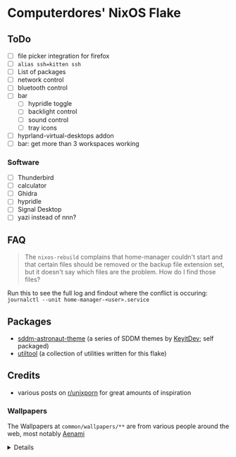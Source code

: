 # Computerdores' NixOS Flake
## ToDo
- [ ] file picker integration for firefox
- [ ] `alias ssh=kitten ssh`
- [ ] List of packages
- [ ] network control
- [ ] bluetooth control
- [ ] bar
  - [ ] hypridle toggle
  - [ ] backlight control
  - [ ] sound control
  - [ ] tray icons
- [ ] hyprland-virtual-desktops addon
- [ ] bar: get more than 3 workspaces working

### Software
- [ ] Thunderbird
- [ ] calculator
- [ ] Ghidra
- [ ] hypridle
- [ ] Signal Desktop
- [ ] yazi instead of nnn?

## FAQ
> The `nixos-rebuild` complains that home-manager couldn't start and that certain files should be removed or the backup file extension set, but it doesn't say which files are the problem. How do I find those files?

Run this to see the full log and findout where the conflict is occuring:
`journalctl --unit home-manager-<user>.service`

## Packages
- [sddm-astronaut-theme](https://github.com/Keyitdev/sddm-astronaut-theme) (a series of SDDM themes by [KeyitDev](https://github.com/Keyitdev); self packaged)
- [utiltool](https://github.com/Computerdores/utiltool) (a collection of utilities written for this flake)

## Credits
- various posts on [r/unixporn](https://www.reddit.com/r/unixporn/) for great amounts of inspiration

### Wallpapers
The Wallpapers at `common/wallpapers/**` are from various people around the web, most notably [Aenami](https://www.artstation.com/aenamiart)
<details>

|               Path               |                                   Artist                                   |
|----------------------------------|----------------------------------------------------------------------------|
| `aenami/*`                       | [Aenami](https://www.artstation.com/aenamiart)                             |
| `abandoned_satellite_dishes.jpg` | [Isaac Yeram Kim](https://www.artstation.com/isaacyeramkim)                |
| `escaping_the_well.jpg`          | N/A                                                                        |
| `fedex_cargo_ship.jpg`           | [Plumm](https://www.humanart.cz/portfolio/Plumm)                           |
| `ghost_in_the_shell.jpg`         | N/A                                                                        |
| `the_neon_shallows.png`          | [Leiko](https://www.deviantart.com/leikoi/art/The-Neon-Shallows-823330548) |
| `the_wormworld_saga_edited.jpg`  | [Daniel Lieske](https://daniellieske.artstation.com/)                      |

If you know the artist for one of the wallpapers where it says "N/A", please let me know!
</details>
